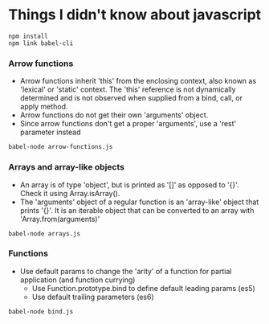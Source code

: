 # Things I didn't know about javascript

```
npm install
npm link babel-cli
```

### Arrow functions

* Arrow functions inherit 'this' from the enclosing context, also known as 'lexical' or 'static' context. The 'this' reference is not dynamically determined and is not observed when supplied from a bind, call, or apply method.
* Arrow functions do not get their own 'arguments' object.
* Since arrow functions don't get a proper 'arguments', use a 'rest' parameter instead

```
babel-node arrow-functions.js
```


### Arrays and array-like objects

* An array is of type 'object', but is printed as '[]' as opposed to '{}'. Check it using Array.isArray().
* The 'arguments' object of a regular function is an 'array-like' object that prints '{}'. It is an iterable object that can be converted to an array with 'Array.from(arguments)'

```
babel-node arrays.js
```

### Functions

* Use default params to change the 'arity' of a function for partial application (and function currying)
   * Use Function.prototype.bind to define default leading params (es5)
   * Use default trailing parameters (es6)

```
babel-node bind.js
```
